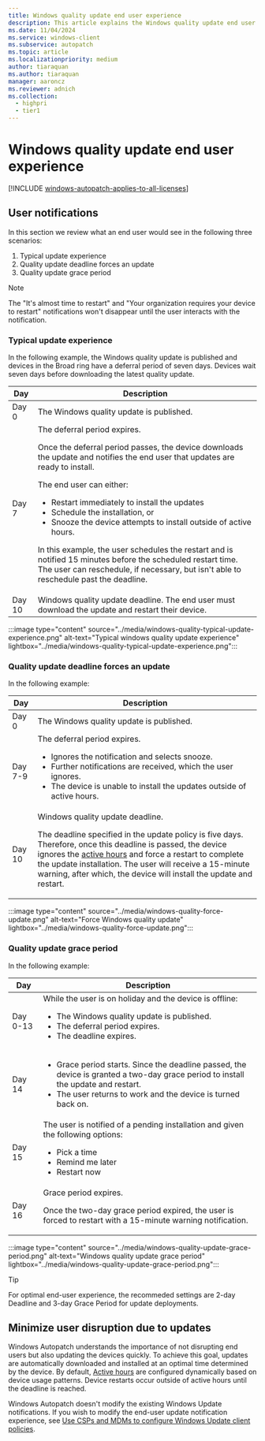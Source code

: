 ```yaml
---
title: Windows quality update end user experience
description: This article explains the Windows quality update end user experience
ms.date: 11/04/2024
ms.service: windows-client
ms.subservice: autopatch
ms.topic: article
ms.localizationpriority: medium
author: tiaraquan
ms.author: tiaraquan
manager: aaroncz
ms.reviewer: adnich
ms.collection:
  - highpri
  - tier1
---
```


# Windows quality update end user experience

[!INCLUDE [windows-autopatch-applies-to-all-licenses](../includes/windows-autopatch-applies-to-all-licenses.md)]

## User notifications

In this section we review what an end user would see in the following three scenarios:

1. Typical update experience
2. Quality update deadline forces an update
3. Quality update grace period

> [!NOTE]
> The "It's almost time to restart" and "Your organization requires your device to restart" notifications won't disappear until the user interacts with the notification.

### Typical update experience

In the following example, the Windows quality update is published and devices in the Broad ring have a deferral period of seven days. Devices wait seven days before downloading the latest quality update.

| Day | Description |
| --- | --- |
| Day 0 | The Windows quality update is published. |
| Day 7 | The deferral period expires.<p>Once the deferral period passes, the device downloads the update and notifies the end user that updates are ready to install.</p><p>The end user can either:<ul><li>Restart immediately to install the updates</li><li>Schedule the installation, or</li><li>Snooze the device attempts to install outside of active hours.</li></ul></p><p>In this example, the user schedules the restart and is notified 15 minutes before the scheduled restart time. The user can reschedule, if necessary, but isn't able to reschedule past the deadline.</p> |
| Day 10 | Windows quality update deadline. The end user must download the update and restart their device. |

:::image type="content" source="../media/windows-quality-typical-update-experience.png" alt-text="Typical windows quality update experience" lightbox="../media/windows-quality-typical-update-experience.png":::

### Quality update deadline forces an update

In the following example:

| Day | Description |
| --- | --- |
| Day 0 | The Windows quality update is published. |
| Day 7-9 | The deferral period expires.<p><ul><li>Ignores the notification and selects snooze.</li><li>Further notifications are received, which the user ignores.</li><li>The device is unable to install the updates outside of active hours.</li></ul></p> |
| Day 10 | Windows quality update deadline.<p>The deadline specified in the update policy is five days. Therefore, once this deadline is passed, the device ignores the [active hours](/windows/client-management/mdm/policy-csp-update#activehoursstart) and force a restart to complete the update installation. The user will receive a 15-minute warning, after which, the device will install the update and restart.</p> |

:::image type="content" source="../media/windows-quality-force-update.png" alt-text="Force Windows quality update" lightbox="../media/windows-quality-force-update.png":::

### Quality update grace period

In the following example:

| Day | Description |
| --- | --- |
| Day 0-13 | While the user is on holiday and the device is offline:<ul><li>The Windows quality update is published.</li><li>The deferral period expires.</li><li>The deadline expires.</li></ul> |
| Day 14 |<ul><li>Grace period starts. Since the deadline passed, the device is granted a two-day grace period to install the update and restart.</li><li>The user returns to work and the device is turned back on.</li></ul> |
| Day 15 | The user is notified of a pending installation and given the following options:<ul><li>Pick a time</li><li>Remind me later</li><li>Restart now</li></ul>|
| Day 16 | Grace period expires.<p>Once the two-day grace period expired, the user is forced to restart with a 15-minute warning notification.</p> |

:::image type="content" source="../media/windows-quality-update-grace-period.png" alt-text="Windows quality update grace period" lightbox="../media/windows-quality-update-grace-period.png":::

> [!TIP]
> For optimal end-user experience, the recommeded settings are 2-day Deadline and 3-day Grace Period for update deployments.

## Minimize user disruption due to updates

Windows Autopatch understands the importance of not disrupting end users but also updating the devices quickly. To achieve this goal, updates are automatically downloaded and installed at an optimal time determined by the device. By default, [Active hours](/windows/client-management/mdm/policy-csp-update#activehoursstart) are configured dynamically based on device usage patterns. Device restarts occur outside of active hours until the deadline is reached. 

Windows Autopatch doesn't modify the existing Windows Update notifications. If you wish to modify the end-user update notification experience, see [Use CSPs and MDMs to configure Windows Update client policies](/windows/deployment/update/waas-wufb-csp-mdm).
